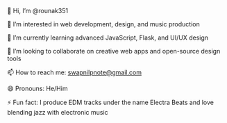 👋 Hi, I’m @rounak351

👀 I’m interested in web development, design, and music production

🌱 I’m currently learning advanced JavaScript, Flask, and UI/UX design

💞️ I’m looking to collaborate on creative web apps and open-source design tools

📫 How to reach me: swapnilpnote@gmail.com

😄 Pronouns: He/Him

⚡ Fun fact: I produce EDM tracks under the name Electra Beats and love blending jazz with electronic music
<!---
rounak351/rounak351 is a ✨ special ✨ repository because its `README.md` (this file) appears on your GitHub profile.
You can click the Preview link to take a look at your changes.
--->
